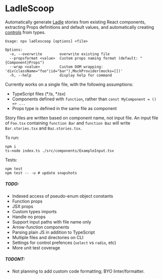 # LadleScoop

Automatically generate [Ladle](https://ladle.dev) stories from existing React components, extracting Props definitions and default values, and automatically creating [controls](https://ladle.dev/docs/controls) from types.

```
Usage: npx ladlescoop [options] <file>

Options:
  -o, --overwrite        overwrite existing file
  --propsformat <value>  Custom props naming format (default: "{Component}Props")
  --wrap <value>         Custom DOM wrapping: 'div(className="foo"|id="bar"),MockProvider(mocks=[])'
  -h, --help             display help for command
```

Currently works on a single file, with the following assumptions:
- TypeScript files (*.ts, *.tsx)
- Components defined with `function`, rather than `const MyComponent = () => ...`
- Props type is defined in the same file as component

Story files are written based on component name, not input file. An input file of `Foo.tsx` containing `function Bar` and `function Baz` will write `Bar.stories.tsx` and `Baz.stories.tsx`.

To run:
```
npm i
ts-node index.ts ./src/components/ExampleInput.tsx
```

Tests:
```
npm test
npm test -- -u # update snapshots
```

##### TODO:
- Indexed access of pseudo-enum object constants
- Function props
- JSX props
- Custom types imports
- Handle no props
- Support input paths with file name only
- Arrow-function components
- Parsing plain JS in addition to TypeScript
- Multiple files and directories on CLI
- Settings for control prefences (`select` vs `radio`, etc)
- More unit test coverage

##### TODONT:
- Not planning to add custom code formatting; BYO linter/formatter.
